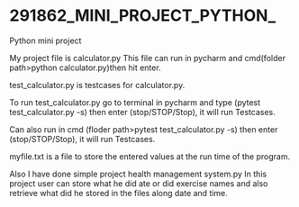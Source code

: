 # 291862_MINI_PROJECT_PYTHON_

Python mini project

My project file is calculator.py
This file can run in pycharm and cmd(folder path>python calculator.py)then hit enter.


test_calculator.py is testcases for calculator.py.

To run test_calculator.py go to terminal in pycharm and type (pytest test_calculator.py -s)
then  enter (stop/STOP/Stop), it will run Testcases.

Can also run in cmd (floder path>pytest test_calculator.py -s) 
then  enter (stop/STOP/Stop), it will run Testcases.

myfile.txt is a file to store the entered values at the run time of the program.




Also I have done simple project health management system.py
In this project user can store what he did ate or did exercise names and also retrieve what did he stored in the files along date and time.  
